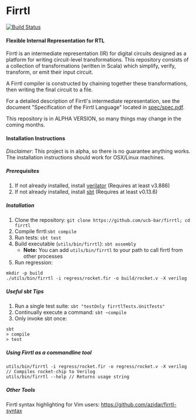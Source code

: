 # Firrtl
[![Build Status](https://travis-ci.org/ucb-bar/firrtl.svg?branch=master)](https://travis-ci.org/ucb-bar/firrtl)
#### Flexible Internal Representation for RTL

 Firrtl is an intermediate representation (IR) for digital circuits designed as a platform for writing circuit-level transformations.
 This repository consists of a collection of transformations (written in Scala) which simplify, verify, transform, or emit their input circuit.

 A Firrtl compiler is constructed by chaining together these transformations, then writing the final circuit to a file.

 For a detailed description of Firrtl's intermediate representation, see the document "Specification of the Firrtl Language" located in [spec/spec.pdf](https://github.com/ucb-bar/firrtl/blob/master/spec/spec.pdf).

 This repository is in ALPHA VERSION, so many things may change in the coming months.

#### Installation Instructions
*Disclaimer*: This project is in alpha, so there is no guarantee anything works. The installation instructions should work for OSX/Linux machines.

##### Prerequisites
 1. If not already installed, install [verilator](http://www.veripool.org/projects/verilator/wiki/Installing) (Requires at least v3.886)
 2. If not already installed, install [sbt](http://www.scala-sbt.org/) (Requires at least v0.13.6)

##### Installation
 1. Clone the repository:
    ```git clone https://github.com/ucb-bar/firrtl; cd firrtl```
 2. Compile firrtl:```sbt compile```
 3. Run tests: ```sbt test```
 4. Build executable (`utils/bin/firrtl`): ```sbt assembly```
    * **Note:** You can add `utils/bin/firrtl` to your path to call firrtl from other processes
 5. Run regression:
```
mkdir -p build
./utils/bin/firrtl -i regress/rocket.fir -o build/rocket.v -X verilog
```

##### Useful sbt Tips
 1. Run a single test suite:
 `sbt "testOnly firrtlTests.UnitTests"`
 2. Continually execute a command:
 `sbt ~compile`
 3. Only invoke sbt once:
```
sbt
> compile
> test
```

##### Using Firrtl as a commandline tool
```
utils/bin/firrtl -i regress/rocket.fir -o regress/rocket.v -X verilog // Compiles rocket-chip to Verilog
utils/bin/firrtl --help // Returns usage string
```

##### Other Tools
Firrtl syntax highlighting for Vim users: https://github.com/azidar/firrtl-syntax
